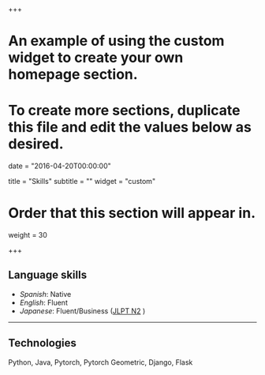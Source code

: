 +++
# An example of using the custom widget to create your own homepage section.
# To create more sections, duplicate this file and edit the values below as desired.

date = "2016-04-20T00:00:00"

title = "Skills"
subtitle = ""
widget = "custom"

# Order that this section will appear in.
weight = 30

+++
## __Language skills__

+ *Spanish*: Native
+ *English*: Fluent
+ *Japanese*: Fluent/Business ([JLPT N2](https://www.jlpt.jp/e/about/levelsummary.html) )

---

## __Technologies__
Python, Java,
Pytorch, Pytorch Geometric, Django, Flask

